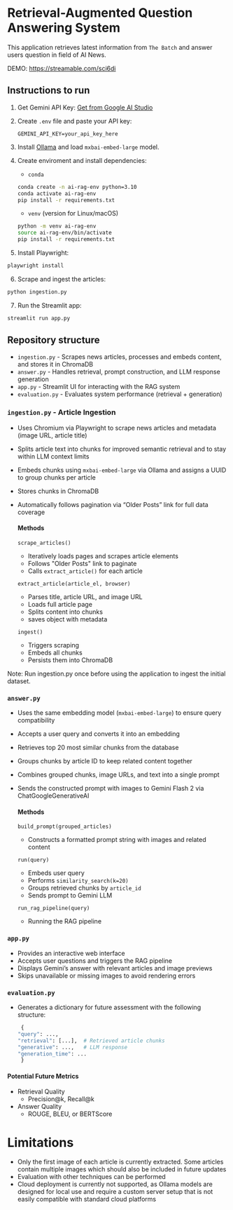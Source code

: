 # Retrieval-Augmented Question Answering System
This application retrieves latest information from `The Batch` and answer users question in field of AI News.

DEMO: https://streamable.com/sci6di

## Instructions to run
1. Get Gemini API Key:
   [Get from Google AI Studio](https://aistudio.google.com/apikey)

2. Create `.env` file and paste your API key:
   ```env
   GEMINI_API_KEY=your_api_key_here
   ```
3. Install [Ollama](https://ollama.com/)  and load `mxbai-embed-large` model.
4. Create enviroment and install dependencies:
   - `conda`
    ```bash
   conda create -n ai-rag-env python=3.10
   conda activate ai-rag-env
   pip install -r requirements.txt
    ```
   - `venv` (version for Linux/macOS)
   ```bash
   python -m venv ai-rag-env
   source ai-rag-env/bin/activate
   pip install -r requirements.txt
   ```
5. Install Playwright:
```bash
playwright install
```
6. Scrape and ingest the articles:
```bash
python ingestion.py
```
7. Run the Streamlit app:
```bash
streamlit run app.py
```

## Repository structure
- `ingestion.py` - Scrapes news articles, processes and embeds content, and stores it in ChromaDB
-  `answer.py` - Handles retrieval, prompt construction, and LLM response generation
-  `app.py` - Streamlit UI for interacting with the RAG system
-  `evaluation.py` - Evaluates system performance (retrieval + generation)


### `ingestion.py` - Article Ingestion
- Uses Chromium via Playwright to scrape news articles and metadata (image URL, article title)
- Splits article text into chunks for improved semantic retrieval and to stay within LLM context limits
- Embeds chunks using `mxbai-embed-large` via Ollama and assigns a UUID to group chunks per article
- Stores chunks in ChromaDB
- Automatically follows pagination via “Older Posts” link for full data coverage
  #### Methods
  `scrape_articles()`
  - Iteratively loads pages and scrapes article elements
  - Follows "Older Posts" link to paginate
  - Calls `extract_article()` for each article
    
  `extract_article(article_el, browser)`
  - Parses title, article URL, and image URL
  - Loads full article page
  - Splits content into chunks
  - saves object with metadata
 
  `ingest()`
  - Triggers scraping
  - Embeds all chunks
  - Persists them into ChromaDB

Note: Run ingestion.py once before using the application to ingest the initial dataset.

### `answer.py`
- Uses the same embedding model (`mxbai-embed-large`) to ensure query compatibility
- Accepts a user query and converts it into an embedding
- Retrieves top 20 most similar chunks from the database
- Groups chunks by article ID to keep related content together
- Combines grouped chunks, image URLs, and text into a single prompt
- Sends the constructed prompt with images to Gemini Flash 2 via ChatGoogleGenerativeAI
    #### Methods
  `build_prompt(grouped_articles)`
  - Constructs a formatted prompt string with images and related content
    
  `run(query)`
  - Embeds user query
  - Performs `similarity_search(k=20)`
  - Groups retrieved chunks by `article_id`
  - Sends prompt to Gemini LLM
 
  `run_rag_pipeline(query)`
  - Running the RAG pipeline

### `app.py`
  - Provides an interactive web interface
  - Accepts user questions and triggers the RAG pipeline
  - Displays Gemini’s answer with relevant articles and image previews    
  - Skips unavailable or missing images to avoid rendering errors

### `evaluation.py`
- Generates a dictionary for future assessment with the following structure:
  ```python
   {
  "query": ...,
  "retrieval": [...],  # Retrieved article chunks
  "generative": ...,   # LLM response
  "generation_time": ...
   }

  ```
#### Potential Future Metrics
- Retrieval Quality
   - Precision@k, Recall@k
- Answer Quality 
   - ROUGE, BLEU, or BERTScore 






# Limitations
- Only the first image of each article is currently extracted. Some articles contain multiple images which should also be included in future updates
- Evaluation with other techniques can be performed
- Cloud deployment is currently not supported, as Ollama models are designed for local use and require a custom server setup that is not easily compatible with standard cloud platforms
